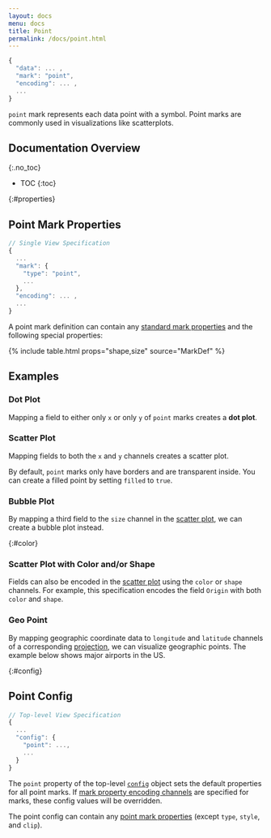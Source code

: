 ```yaml
---
layout: docs
menu: docs
title: Point
permalink: /docs/point.html
---
```


```js
{
  "data": ... ,
  "mark": "point",
  "encoding": ... ,
  ...
}
```

`point` mark represents each data point with a symbol. Point marks are commonly used in visualizations like scatterplots.

<!--prettier-ignore-start-->
## Documentation Overview
{:.no_toc}

- TOC
{:toc}

<!--prettier-ignore-end-->

{:#properties}

## Point Mark Properties

```js
// Single View Specification
{
  ...
  "mark": {
    "type": "point",
    ...
  },
  "encoding": ... ,
  ...
}
```

A point mark definition can contain any [standard mark properties](mark.html#mark-def) and the following special properties:

{% include table.html props="shape,size" source="MarkDef" %}

## Examples

### Dot Plot

Mapping a field to either only `x` or only `y` of `point` marks creates a **dot plot**.

<span class="vl-example" data-name="point_1d"></span>

### Scatter Plot

Mapping fields to both the `x` and `y` channels creates a scatter plot.

<span class="vl-example" data-name="point_2d"></span>

By default, `point` marks only have borders and are transparent inside. You can create a filled point by setting `filled` to `true`.

<span class="vl-example" data-name="point_filled"></span>

### Bubble Plot

By mapping a third field to the `size` channel in the [scatter plot](#scatter), we can create a bubble plot instead.

<span class="vl-example" data-name="point_bubble"></span>

{:#color}

### Scatter Plot with Color and/or Shape

Fields can also be encoded in the [scatter plot](#scatter) using the `color` or `shape` channels. For example, this specification encodes the field `Origin` with both `color` and `shape`.

<span class="vl-example" data-name="point_color_with_shape"></span>

### Geo Point

By mapping geographic coordinate data to `longitude` and `latitude` channels of a corresponding [projection](projection.html), we can visualize geographic points. The example below shows major airports in the US.

<span class="vl-example" data-name="geo_point"></span>

{:#config}

## Point Config

```js
// Top-level View Specification
{
  ...
  "config": {
    "point": ...,
    ...
  }
}
```

The `point` property of the top-level [`config`](config.html) object sets the default properties for all point marks. If [mark property encoding channels](encoding.html#mark-prop) are specified for marks, these config values will be overridden.

The point config can contain any [point mark properties](#properties) (except `type`, `style`, and `clip`).
